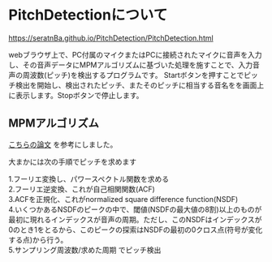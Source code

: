 # PitchDetectionについて

<https://seratnBa.github.io/PitchDetection/PitchDetection.html>

webブラウザ上で、PC付属のマイクまたはPCに接続されたマイクに音声を入力し、その音声データにMPMアルゴリズムに基づいた処理を施すことで、入力音声の周波数(ピッチ)を検出するプログラムです。
Startボタンを押すことでピッチ検出を開始し、検出されたピッチ、またそのピッチに相当する音名をを画面上に表示します。Stopボタンで停止します。

## MPMアルゴリズム
<a href="https://www.cs.otago.ac.nz/tartini/papers/A_Smarter_Way_to_Find_Pitch.pdf">こちらの論文</a>
を参考にしました。

大まかには次の手順でピッチを求めます

1.フーリエ変換し、パワースペクトル関数を求める  
2.フーリエ逆変換、これが自己相関関数(ACF)   
3.ACFを正規化、これがnormalized square difference function(NSDF)    
4.いくつかあるNSDFのピークの中で、閾値(NSDFの最大値の8割)以上のものが最初に現れるインデックスが音声の周期。ただし、このNSDFはインデックスが0のとき1をとるから、このピークの探索はNSDFの最初の0クロス点(符号が変化する点)から行う。  
5.サンプリング周波数/求めた周期 でピッチ検出    